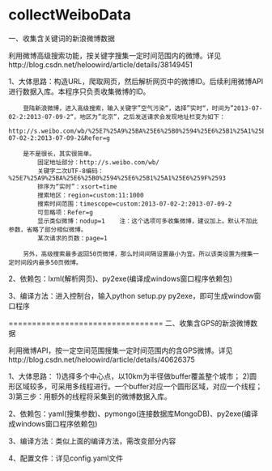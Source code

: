 collectWeiboData
===============================

一、收集含关键词的新浪微博数据

利用微博高级搜索功能，按关键字搜集一定时间范围内的微博。详见http://blog.csdn.net/heloowird/article/details/38149451

1、大体思路：构造URL，爬取网页，然后解析网页中的微博ID。后续利用微博API进行数据入库。本程序只负责收集微博的ID。

        登陆新浪微博，进入高级搜索，输入关键字”空气污染“，选择”实时“，时间为”2013-07-02-2:2013-07-09-2“，地区为”北京“，之后发送请求会发现地址栏变为如下：
        http://s.weibo.com/wb/%25E7%25A9%25BA%25E6%25B0%2594%25E6%25B1%25A1%25E6%259F%2593&xsort=time&region=custom:11:1000&timescope=custom:2013-07-02-2:2013-07-09-2&Refer=g

        是不是很长，其实很简单。
            固定地址部分：http://s.weibo.com/wb/
            关键字二次UTF-8编码：%25E7%25A9%25BA%25E6%25B0%2594%25E6%25B1%25A1%25E6%259F%2593
            排序为“实时”：xsort=time
            搜索地区：region=custom:11:1000
            搜索时间范围：timescope=custom:2013-07-02-2:2013-07-09-2
            可忽略项：Refer=g
            显示类似微博：nodup=1    注：这个选项可多收集微博，建议加上。默认不加此参数，省略了部分相似微博。
            某次请求的页数：page=1

        另外，高级搜索最多返回50页微博，那么时间间隔设置最小为宜。所以该类设置为搜集一定时间段内最多50页微博。

2、依赖包：lxml(解析网页)、py2exe(编译成windows窗口程序依赖包)

3、编译方法：进入控制台，输入python setup.py py2exe，即可生成window窗口程序

=================================
二、收集含GPS的新浪微博数据

利用微博API，按一定空间范围搜集一定时间范围内的含GPS微博。详见http://blog.csdn.net/heloowird/article/details/40626375

1、大体思路：
    1)选择多个中心点，以10km为半径做buffer覆盖整个城市；
    2)圆形区域较多，可采用多线程进行。一个buffer对应一个圆形区域，对应一个线程；
    3)第三步：用额外的线程将采集到的微博数据入库。

2、依赖包：yaml(搜集参数)、pymongo(连接数据库MongoDB)、py2exe(编译成windows窗口程序依赖包)

3、编译方法：类似上面的编译方法，需改变部分内容

4、配置文件：详见config.yaml文件
